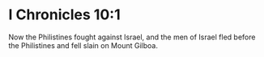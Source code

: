 # I Chronicles 10:1

Now the Philistines fought against Israel, and the men of Israel fled before the Philistines and fell slain on Mount Gilboa.
